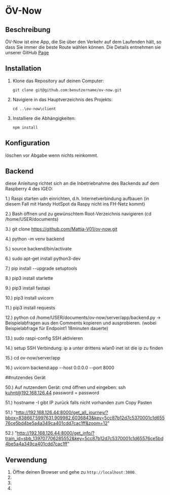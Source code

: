 # ÖV-Now

## Beschreibung
ÖV-Now ist eine App, die Sie über den Verkehr auf dem Laufenden hält, so dass Sie immer die beste Route wählen können.
Die Details entnehmen sie unserer GitHub [Page](Mattia-V01.github.io/ov-now/)



## Installation
1. Klone das Repository auf deinen Computer:
   ```
   git clone git@github.com:benutzername/ov-now.git
   ```
2. Navigiere in das Hauptverzeichnis des Projekts:
   ```
   cd ..\ov-now\client
   ```
3. Installiere die Abhängigkeiten:
   ```
   npm install
   ```

## Konfiguration
löschen vor Abgabe wenn nichts reinkommt.

## Backend
diese Anleitung richtet sich an die Inbetriebnahme des Backends auf dem Raspberry 4 des IGEO:

1.) Raspi starten udn einrichten, d.h. Internetverbindung aufbauen (in diesem Fall mit Handy HotSpot da Raspy nicht ins FH-Netz kommt)

2.) Bash öffnen und zu gewünschtem Root-Verzeichnis navigieren (cd /home/USER/documents)

3.) git clone https://github.com/Mattia-V01/ov-now.git

4.) python -m venv backend

5.) source backend/bin/activate

6.) sudo apt-get install python3-dev

7.) pip install --upgrade setuptools

8.) pip3 install starlette

9.) pip3 install fastapi

10.) pip3 install uvicorn

11.) pip3 install requests

12.) python cd /home/USER/documents/ov-now/server/app/backend.py
-> Beispielabfragen aus den Comments kopieren und ausprobieren. (wobei Beispielabfrage für Endpoint1 18minuten dauerte)


13.) sudo raspi-config 
SSH aktivieren

14.) setup SSH Verbindung: ip a 
unter drittens wlan0 inet ist die ip zu finden

15.) cd ov-now/server/app

16.) uvicorn backend:app --host 0.0.0.0 --port 8000

##nutzendes Gerät

50.) Auf nutzendem Gerät: cmd öffnen und eingeben:
ssh kuhnt@192.168.126.44
password = password

51.) hostname -I
gibt IP zurück falls nicht vorhanden zum Copy Pasten

51.)  "http://192.168.126.44:8000/get_all_journey/?bbox=838667,5997631,909982,6036843&key=5cc87b12d7c5370001c1d65576ce5bd4be5a4a349ca401cdd7cac1ff&zoom=12"

52.)  "http://192.168.126.44:8000/get_info/?train_id=sbb_139707706285552&key=5cc87b12d7c5370001c1d65576ce5bd4be5a4a349ca401cdd7cac1ff"









## Verwendung
1. Öffne deinen Browser und gehe zu `http://localhost:3000`.
2. 
3. 
4. 

